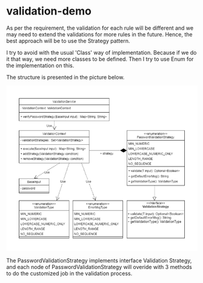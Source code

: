 # validation-demo

As per the requirement, the validation for each rule will be different and we may need to extend the validations for
more rules in the future. Hence, the best approach will be to use the Strategy pattern.

I try to avoid with the usual 'Class' way of implementation. Because if we do it that way, we need more classes to be
defined. Then I try to use Enum for the implementation on this.

The structure is presented in the picture below.

![image](src\main\resources\images\Validation_Structure.png)

The PasswordValidationStrategy implements interface Validation Strategy, and each node of PasswordValidationStrategy will overide with 3 methods to do the customized job in the validation process. 

